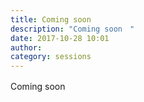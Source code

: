 ```yaml
---
title: Coming soon　
description: "Coming soon　"
date: 2017-10-28 10:01
author: 
category: sessions
---
```

Coming soon　